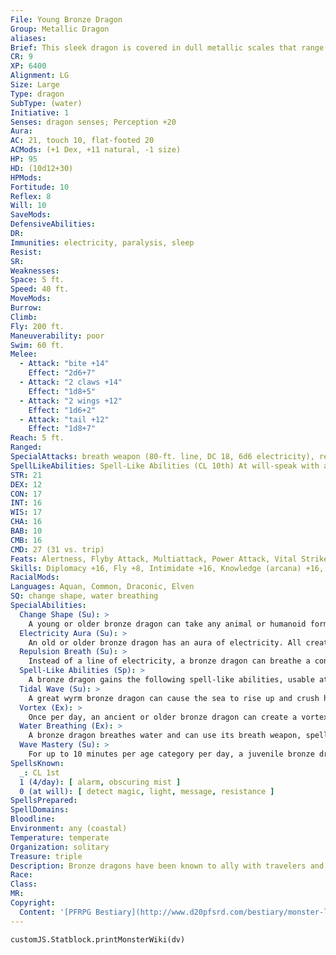 ```yaml
---
File: Young Bronze Dragon
Group: Metallic Dragon
aliases: 
Brief: This sleek dragon is covered in dull metallic scales that range in color from shining bronze to mottled blue.
CR: 9
XP: 6400
Alignment: LG
Size: Large
Type: dragon
SubType: (water)
Initiative: 1
Senses: dragon senses; Perception +20
Aura: 
AC: 21, touch 10, flat-footed 20
ACMods: (+1 Dex, +11 natural, -1 size)
HP: 95
HD: (10d12+30)
HPMods: 
Fortitude: 10
Reflex: 8
Will: 10
SaveMods: 
DefensiveAbilities: 
DR: 
Immunities: electricity, paralysis, sleep
Resist: 
SR: 
Weaknesses: 
Space: 5 ft.
Speed: 40 ft.
MoveMods: 
Burrow: 
Climb: 
Fly: 200 ft.
Maneuverability: poor
Swim: 60 ft.
Melee: 
  - Attack: "bite +14"
    Effect: "2d6+7"
  - Attack: "2 claws +14"
    Effect: "1d8+5"
  - Attack: "2 wings +12"
    Effect: "1d6+2"
  - Attack: "tail +12"
    Effect: "1d8+7"
Reach: 5 ft.
Ranged: 
SpecialAttacks: breath weapon (80-ft. line, DC 18, 6d6 electricity), repulsion breath
SpellLikeAbilities: Spell-Like Abilities (CL 10th) At will-speak with animals
STR: 21
DEX: 12
CON: 17
INT: 16
WIS: 17
CHA: 16
BAB: 10
CMB: 16
CMD: 27 (31 vs. trip)
Feats: Alertness, Flyby Attack, Multiattack, Power Attack, Vital Strike
Skills: Diplomacy +16, Fly +8, Intimidate +16, Knowledge (arcana) +16, Perception +20, Sense Motive +20, Spellcraft +16, Stealth +10, Swim +26
RacialMods: 
Languages: Aquan, Common, Draconic, Elven
SQ: change shape, water breathing
SpecialAbilities:
  Change Shape (Su): >
    A young or older bronze dragon can take any animal or humanoid form 3/day as if using polymorph.
  Electricity Aura (Su): >
    An old or older bronze dragon has an aura of electricity. All creatures within 5 feet take 1d6 points of electricity damage at the start of the dragon's turn. An ancient dragon's aura is 10 feet. A great wyrm's damage increases to 2d6. A bronze dragon can suppress this aura at will.
  Repulsion Breath (Su): >
    Instead of a line of electricity, a bronze dragon can breathe a cone of repulsion gas. Targets must make a Will save or be compelled to do nothing but move away from the dragon for 1d6 rounds plus 1 round per age category. This is a mind-affecting compulsion effect.
  Spell-Like Abilities (Sp): >
    A bronze dragon gains the following spell-like abilities, usable at will upon reaching the listed age category. Very young-speak with animals; Juvenile-create food and water; Adult-fog cloud; Old-detect thoughts; Ancient-control water; Great wyrm-control weather.
  Tidal Wave (Su): >
    A great wyrm bronze dragon can cause the sea to rise up and crush his enemies once per day as a standard action. This affects an area of coastline 120 feet in length and targets all creatures within 40 feet of the shore-treat the targets as if struck by an avalanche (Pathfinder RPG Core Rulebook 429). Treat all creatures as if they were in the bury zone. The save DC to halve this damage is equal to the dragon's breath weapon DC. Those who fail their saves take full damage and are drawn 60 feet off shore and deposited 20 feet under the surface on the round after the wave hits.
  Vortex (Ex): >
    Once per day, an ancient or older bronze dragon can create a vortex as a standard action, just like an elder water elemental (see page 127). A bronze dragon can maintain this vortex for 1 round per age category.
  Water Breathing (Ex): >
    A bronze dragon breathes water and can use its breath weapon, spells, and abilities underwater.
  Wave Mastery (Su): >
    For up to 10 minutes per age category per day, a juvenile bronze dragon, along with creatures or vessels within 50 feet, can move at twice its normal speed in water. Age Category S pecial Abilities C aster Level Wyrmling Immunity to electricity, - repulsion breath, water breathing Very young Speak with animals - Young Change shape 1st Juvenile Wave mastery, create food and water 3rd Young adult DR 5/magic, spell resistance 5th Adult frightful presence, fog cloud 7th Mature adult DR 10/magic 9th Old Electricity aura, detect thoughts 11th Very old DR 15/magic 13th Ancient Vortex, control water 15th Wyrm DR 20/magic 17th Great wyrm Tidal wave, control weather 19th
SpellsKnown:
  _: CL 1st
  1 (4/day): [ alarm, obscuring mist ]
  0 (at will): [ detect magic, light, message, resistance ]
SpellsPrepared: 
SpellDomains: 
Bloodline: 
Environment: any (coastal)
Temperature: temperate
Organization: solitary
Treasure: triple
Description: Bronze dragons have been known to ally with travelers and adventurers if the cause and reward is right and just.
Race: 
Class: 
MR: 
Copyright:
  Content: '[PFRPG Bestiary](http://www.d20pfsrd.com/bestiary/monster-listings/dragons/dragon/-metallic-bronze/young-bronze-dragon)'
---
```

```dataviewjs
customJS.Statblock.printMonsterWiki(dv)
```
